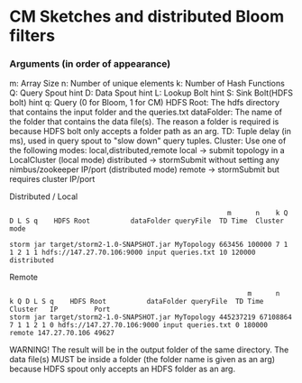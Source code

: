 # CM Sketches and distributed Bloom filters

### Arguments (in order of appearance)
m: Array Size
n: Number of unique elements
k: Number of Hash Functions
Q: Query Spout hint
D: Data Spout hint
L: Lookup Bolt hint
S: Sink Bolt(HDFS bolt) hint
q: Query (0 for Bloom, 1 for CM)
HDFS Root: The hdfs directory that contains the input folder and the queries.txt
dataFolder: The name of the folder that contains the data file(s). The reason a folder is required is because HDFS bolt only accepts a folder path as an arg.
TD: Tuple delay (in ms), used in query spout to "slow down" query tuples.
Cluster: Use one of the following modes: local,distributed,remote
         local -> submit topology in a LocalCluster (local mode)
         distributed -> stormSubmit without setting any nimbus/zookeeper IP/port  (distributed mode)
         remote -> stormSubmit but requires cluster IP/port


Distributed / Local
                                                          
                                                          m      n    k Q D L S q    HDFS Root          dataFolder queryFile  TD Time  Cluster mode

    storm jar target/storm2-1.0-SNAPSHOT.jar MyTopology 663456 100000 7 1 1 2 1 1 hdfs://147.27.70.106:9000 input queries.txt 10 120000 distributed

Remote                                                         

                                                               m      n    k Q D L S q    HDFS Root          dataFolder queryFile  TD Time  Cluster   IP         Port
    storm jar target/storm2-1.0-SNAPSHOT.jar MyTopology 445237219 67108864 7 1 1 2 1 0 hdfs://147.27.70.106:9000 input queries.txt 0 180000 remote 147.27.70.106 49627


WARNING!
The result will be in the output folder of the same directory.
The data file(s) MUST be inside a folder (the folder name is given as an arg) because 
HDFS spout only accepts an HDFS folder as an arg.